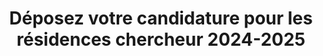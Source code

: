 ---
title: Déposez votre candidature pour les résidences chercheur 2024-2025
picture: null
link: /fellowship/help
---
